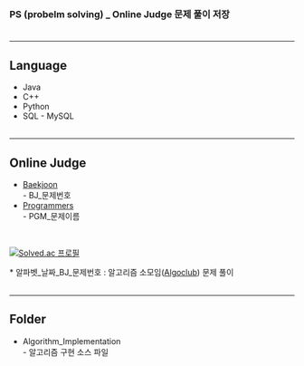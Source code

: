 ### PS (probelm solving) _ Online Judge 문제 풀이 저장<br><br>
***

## Language
* Java
* C++
* Python
* SQL - MySQL<br><br>
***

## Online Judge
* [Baekjoon](https://www.acmicpc.net/)<br> - BJ_문제번호
* [Programmers](https://programmers.co.kr/)<br> - PGM_문제이름
<br>

[![Solved.ac 프로필](http://mazassumnida.wtf/api/v2/generate_badge?boj=chung3286)](https://solved.ac/chung3286)
<!-- <img src="http://mazandi.herokuapp.com/api?handle=chung3286&theme=cold"/> -->

\* 알파벳_날짜_BJ_문제번호 : 알고리즘 소모임([Algoclub](https://github.com/ro-el-c/AlgoClub)) 문제 풀이<br><br>
***

## Folder
* Algorithm_Implementation<br> - 알고리즘 구현 소스 파일
